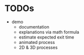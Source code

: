 # TODOs

- demo
    - documentation
    - explanations via math formula
    - estimate expected exit time
    - animated process
    - 2D & 3D processes
